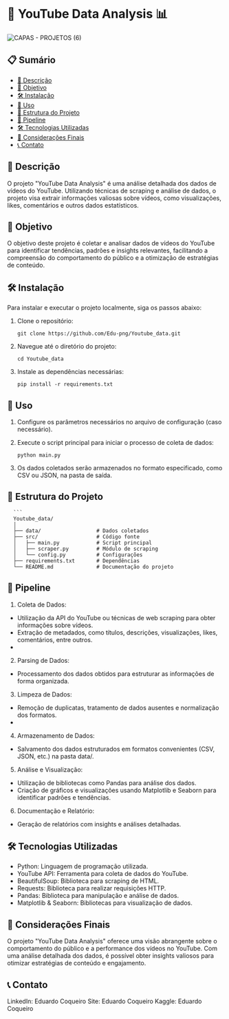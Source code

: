 # 🎥 YouTube Data Analysis 📊

![CAPAS - PROJETOS (6)](https://github.com/user-attachments/assets/5f0e1514-21ae-4fcb-92ed-3355f474aca5)

## 📋 Sumário
- [📖 Descrição](#-descrição)
- [🎯 Objetivo](#-objetivo)
- [🛠️ Instalação](#-instalação)
- [📌 Uso](#-uso)
- [📁 Estrutura do Projeto](#-estrutura-do-projeto)
- [🔄 Pipeline](#-pipeline)
- [🛠️ Tecnologias Utilizadas](#-tecnologias-utilizadas)
- [📝 Considerações Finais](#-considerações-finais)
- [📞 Contato](#-contato)


## 📖 Descrição
O projeto "YouTube Data Analysis" é uma análise detalhada dos dados de vídeos do YouTube. Utilizando técnicas de scraping e análise de dados, o projeto visa extrair informações valiosas sobre vídeos, como visualizações, likes, comentários e outros dados estatísticos.

## 🎯 Objetivo
O objetivo deste projeto é coletar e analisar dados de vídeos do YouTube para identificar tendências, padrões e insights relevantes, facilitando a compreensão do comportamento do público e a otimização de estratégias de conteúdo.

## 🛠️ Instalação
Para instalar e executar o projeto localmente, siga os passos abaixo:

1. Clone o repositório:
   ```
   git clone https://github.com/Edu-png/Youtube_data.git

2. Navegue até o diretório do projeto:
      ```
      cd Youtube_data
3. Instale as dependências necessárias:
      ```
      pip install -r requirements.txt
## 📌 Uso
1. Configure os parâmetros necessários no arquivo de configuração (caso necessário).

2. Execute o script principal para iniciar o processo de coleta de dados:
      ```
      python main.py
3. Os dados coletados serão armazenados no formato especificado, como CSV ou JSON, na pasta de saída.

## 📁 Estrutura do Projeto
      ```
      Youtube_data/
      │
      ├── data/                  # Dados coletados
      ├── src/                   # Código fonte
      │   ├── main.py            # Script principal
      │   ├── scraper.py         # Módulo de scraping
      │   └── config.py          # Configurações
      ├── requirements.txt       # Dependências
      └── README.md              # Documentação do projeto

## 🔄 Pipeline
1. Coleta de Dados:

- Utilização da API do YouTube ou técnicas de web scraping para obter informações sobre vídeos.
- Extração de metadados, como títulos, descrições, visualizações, likes, comentários, entre outros.
- 
2. Parsing de Dados:

- Processamento dos dados obtidos para estruturar as informações de forma organizada.

3. Limpeza de Dados:

- Remoção de duplicatas, tratamento de dados ausentes e normalização dos formatos.
- 
4. Armazenamento de Dados:

- Salvamento dos dados estruturados em formatos convenientes (CSV, JSON, etc.) na pasta data/.

5. Análise e Visualização:

- Utilização de bibliotecas como Pandas para análise dos dados.
- Criação de gráficos e visualizações usando Matplotlib e Seaborn para identificar padrões e tendências.

6. Documentação e Relatório:

- Geração de relatórios com insights e análises detalhadas.

## 🛠️ Tecnologias Utilizadas
- Python: Linguagem de programação utilizada.
- YouTube API: Ferramenta para coleta de dados do YouTube.
- BeautifulSoup: Biblioteca para scraping de HTML.
- Requests: Biblioteca para realizar requisições HTTP.
- Pandas: Biblioteca para manipulação e análise de dados.
- Matplotlib & Seaborn: Bibliotecas para visualização de dados.
  
## 📝 Considerações Finais
O projeto "YouTube Data Analysis" oferece uma visão abrangente sobre o comportamento do público e a performance dos vídeos no YouTube. Com uma análise detalhada dos dados, é possível obter insights valiosos para otimizar estratégias de conteúdo e engajamento.

## 📞 Contato
LinkedIn: Eduardo Coqueiro
Site: Eduardo Coqueiro
Kaggle: Eduardo Coqueiro
